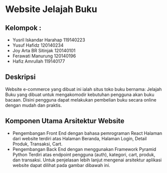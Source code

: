 # Website Jelajah Buku

## Kelompok :
- Yusril Iskandar Harahap  119140223
- Yusuf Hafidz             120140234
- Joy Arta BR Sitinjak     120140101
- Ferawati Manurung        120140196
- Hafiz Amrullah           119140177

## Deskripsi
Website e-commerce yang dibuat ini ialah situs toko buku bernama: Jelajah Buku yang dibuat untuk mengakomodir kebutuhan pengguna akan buku bacaan. Disini pengguna dapat melakukan pembelian buku secara online dengan mudah dan praktis.

## Komponen Utama Arsitektur Website

- Pengembangan Front End dengan bahasa pemrograman React
Halaman dari website terdiri atas Halaman Beranda, Halaman Login, Detail Produk, Transaksi, Cart.
- Pengembangan Back End dengan menggunakan Framework Pyramid Python
Terdiri atas endpoint pengguna (auth), kategori, cart, produk, dan transaksi.
Untuk penjelasan lebih lanjut mengenai arsitektur aplikasi website dapat dilihat pada gambar dibawah ini.

